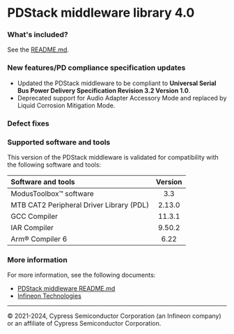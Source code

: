 # PDStack middleware library 4.0

### What's included?
See the [README.md](./README.md).

### New features/PD compliance specification updates

- Updated the PDStack middleware to be compliant to **Universal Serial Bus Power Delivery Specification Revision 3.2 Version 1.0**.
- Deprecated support for Audio Adapter Accessory Mode and replaced by Liquid Corrosion Mitigation Mode.

### Defect fixes


### Supported software and tools
This version of the PDStack middleware is validated for compatibility with the following software and tools:

| Software and tools                                      | Version |
| :---                                                    | :----:  |
| ModusToolbox&trade; software                            | 3.3     |
| MTB CAT2 Peripheral Driver Library (PDL)                | 2.13.0  |
| GCC Compiler                                            | 11.3.1  |
| IAR Compiler                                            | 9.50.2  |
| Arm&reg; Compiler 6                                     | 6.22    |

### More information
For more information, see the following documents:
* [PDStack middleware README.md](./README.md)
* [Infineon Technologies](https://www.infineon.com)

---
© 2021-2024, Cypress Semiconductor Corporation (an Infineon company) or an affiliate of Cypress Semiconductor Corporation.

